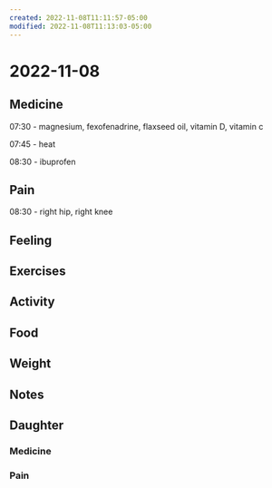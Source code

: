 ```yaml
---
created: 2022-11-08T11:11:57-05:00
modified: 2022-11-08T11:13:03-05:00
---
```


# 2022-11-08

## Medicine

07:30 - magnesium, fexofenadrine, flaxseed oil, vitamin D, vitamin c

07:45 - heat

08:30 - ibuprofen 

## Pain

08:30 - right hip, right knee

## Feeling


## Exercises


## Activity


## Food


## Weight


## Notes

## Daughter


### Medicine


### Pain
